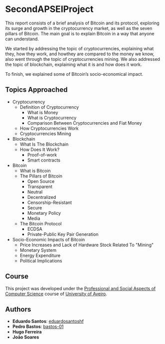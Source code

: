 # SecondAPSEIProject

This report consists of a brief analysis of Bitcoin and its protocol, exploring its surge and growth in the cryptocurrency market, as well as the seven pillars of Bitcoin. The main goal is to explain Bitcoin in a way that anyone can understand.

We started by addressing the topic of cryptocurrencies, explaining what they, how they work, and howthey are compared to the money we know, also went through the topic of cryptocurrencies mining. We also addressed the topic of blockchain, explaining what it is and how does it work.

To finish, we explained some of Bitcoin’s socio-economical impact.

## Topics Approached

* Cryptocurrency
    * Definition of Cryptocurrency
        * What is Money
        * What is Cryptocurrency 
        * Comparison Between Cryptocurrencies and Fiat Money
    * How Cryptocurrencies Work
    * Cryptocurrencies Mining
* Blockchain
    * What Is The Blockchain
    * How Does It Work?
        * Proof-of-work
        * Smart contracts
* Bitcoin
    * What is Bitcoin
    * The Pillars of Bitcoin
        * Open Source
        * Transparent
        * Neutral
        * Decentralized
        * Censorship-Resistant
        * Secure
        * Monetary Policy
        * Media
    * The Bitcoin Protocol
        * ECDSA
        * Private-Public Key Pair Generation
* Socio-Economic Impacts of Bitcoin
    * Price Increases and Lack of Hardware Stock Related To "Mining"
    * Monetary System
    * Energy Expenditure
    * Political Implications

## Course
This project was developed under the [Professional and Social Aspects of Computer Science](https://www.ua.pt/en/uc/12271) course of [University of Aveiro](https://www.ua.pt/).

## Authors
* **Eduardo Santos**: [eduardosantoshf](https://github.com/eduardosantoshf)
* **Pedro Bastos**: [bastos-01](https://github.com/bastos-01)
* **Hugo Ferreira**
* **João Soares**